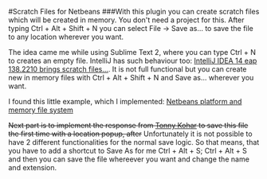 #Scratch Files for Netbeans
###With this plugin you can create scratch files which will be created in memory. You don't need a project for this. After typing Ctrl + Alt + Shift + N you can select File -> Save as... to save the file to any location wherever you want.

The idea came me while using Sublime Text 2, where you can type Ctrl + N to creates an empty file. IntelliJ has such behaviour too: <a href="http://blog.jetbrains.com/idea/2014/09/intellij-idea-14-eap-138-2210-brings-scratch-files-and-better-mercurial-integration/">IntelliJ IDEA 14 eap 138.2210 brings scratch files...</a>. 
It is not full functional but you can create new in memory files with Ctrl + Alt + Shift + N and Save as... wherever you want.

I found this little example, which I implemented: <a href="http://blogs.kiyut.com/tonny/2007/09/01/netbeans-platform-and-memory-file-system/">Netbeans platform and memory file system</a>

~~Next part is to implement the response from <a href="http://www.kiyut.com/">Tonny Kohar</a> to save this file the first time with a location popup, after~~
Unfortunately it is not possible to have 2 different functionalities for the 
normal save logic. So that means, that you have to add a shortcut to Save As 
for me Ctrl + Alt + S; Ctrl + Alt + S and then you can save the file whereever 
you want and change the name and extension.